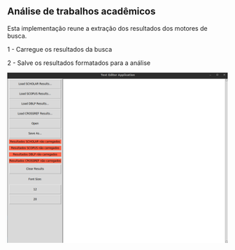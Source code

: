 ## Análise de trabalhos acadêmicos

Esta implementação reune a extração dos resultados dos motores de busca.

1 - Carregue os resultados da busca 

2 - Salve os resultados formatados para a análise



![Image](https://github.com/rodrigodg1/python-script/raw/main/GUI-Literature-Analysis/application.png)